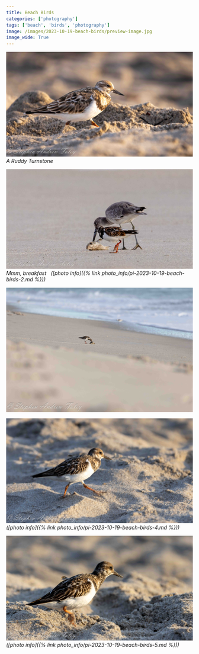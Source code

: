 ```yaml
---
title: Beach Birds
categories: ['photography']
tags: ['beach', 'birds', 'photography']
image: /images/2023-10-19-beach-birds/preview-image.jpg
image_wide: True
---
```


![1](/images/2023-10-19-beach-birds/beach-birds-1.jpg)
_A Ruddy Turnstone &nbsp; &nbsp; <a href='{% link photo_info/pi-2023-10-19-beach-birds-1.md %}'><i class="fa fa-info-circle" style="font-size: 0.73em;"></i></a>_

![2](/images/2023-10-19-beach-birds/beach-birds-2.jpg)
_Mmm, breakfast &nbsp; ([photo info]({% link photo_info/pi-2023-10-19-beach-birds-2.md %}))_

<a name="pic-3"></a>

![3](/images/2023-10-19-beach-birds/beach-birds-3.jpg)
_<a href='{% link photo_info/pi-2023-10-19-beach-birds-3.md %}'><i class="fa fa-info-circle" style="font-size: 0.73em;"></i></a>_

<a name="pic-4"></a>

![4](/images/2023-10-19-beach-birds/beach-birds-4.jpg)
_([photo info]({% link photo_info/pi-2023-10-19-beach-birds-4.md %}))_

![5](/images/2023-10-19-beach-birds/beach-birds-5.jpg)
_([photo info]({% link photo_info/pi-2023-10-19-beach-birds-5.md %}))_

